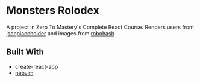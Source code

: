 # Monsters Rolodex

A project in Zero To Mastery's Complete React Course.
Renders users from [jsonplaceholder](https://jsonplaceholder.typicode.com/users)
and images from [robohash](https://robohash.org/)

## Built With

  - create-react-app  
  - [neovim](https://neovim.io/)

